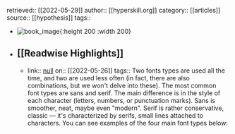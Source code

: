 retrieved:: [[2022-05-29]]
author:: [[hyperskill.org]]
category:: [[articles]]
source:: [[hypothesis]]
tags::

- ![book_image](https://readwise-assets.s3.amazonaws.com/static/images/article0.00998d930354.png){:height 200 :width 200}
- ## [[Readwise Highlights]]
	- link:: [null](null)
	  on:: [[2022-05-26]]
	  tags:: 
	  Two fonts types are used all the time, and two are used less often (in fact, there are also combinations, but we won't delve into these). The most common font types are sans and serif. The main difference is in the style of each character (letters, numbers, or punctuation marks). Sans is smoother, neat, maybe even "modern". Serif is rather conservative, classic — it's characterized by serifs, small lines attached to characters. You can see examples of the four main font types below: